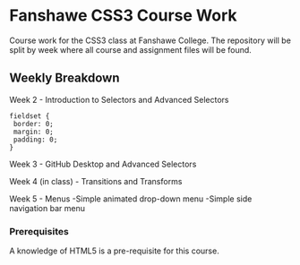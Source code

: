 # Fanshawe CSS3 Course Work

Course work for the CSS3 class at Fanshawe College. The repository will be split by week where all course and assignment files will be found.

## Weekly Breakdown

Week 2 - Introduction to Selectors and Advanced Selectors

```
fieldset {
 border: 0;
 margin: 0;
 padding: 0;
}
```

Week 3 - GitHub Desktop and Advanced Selectors

Week 4 (in class) - Transitions and Transforms

Week 5 - Menus
 -Simple animated drop-down menu
 -Simple side navigation bar menu

### Prerequisites

A knowledge of HTML5 is a pre-requisite for this course.
